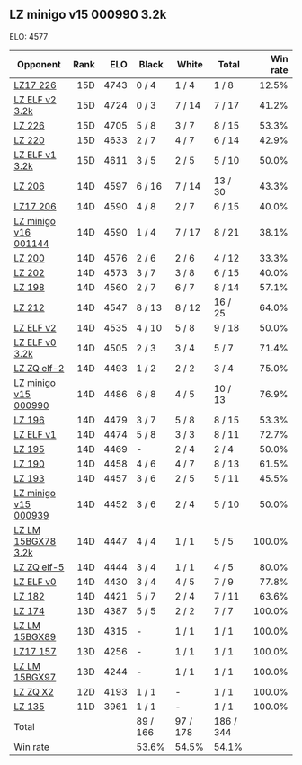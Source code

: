 ## LZ minigo v15 000990 3.2k ##

ELO: 4577

Opponent | Rank | ELO | Black | White | Total | Win rate
---------|-----:|----:|-------|-------|-------|-------:
[LZ17 226](LZ17%20226.md) | 15D | 4743 | 0 / 4 | 1 / 4 | 1 / 8 | 12.5%
[LZ ELF v2 3.2k](LZ%20ELF%20v2%203.2k.md) | 15D | 4724 | 0 / 3 | 7 / 14 | 7 / 17 | 41.2%
[LZ 226](LZ%20226.md) | 15D | 4705 | 5 / 8 | 3 / 7 | 8 / 15 | 53.3%
[LZ 220](LZ%20220.md) | 15D | 4633 | 2 / 7 | 4 / 7 | 6 / 14 | 42.9%
[LZ ELF v1 3.2k](LZ%20ELF%20v1%203.2k.md) | 15D | 4611 | 3 / 5 | 2 / 5 | 5 / 10 | 50.0%
[LZ 206](LZ%20206.md) | 14D | 4597 | 6 / 16 | 7 / 14 | 13 / 30 | 43.3%
[LZ17 206](LZ17%20206.md) | 14D | 4590 | 4 / 8 | 2 / 7 | 6 / 15 | 40.0%
[LZ minigo v16 001144](LZ%20minigo%20v16%20001144.md) | 14D | 4590 | 1 / 4 | 7 / 17 | 8 / 21 | 38.1%
[LZ 200](LZ%20200.md) | 14D | 4576 | 2 / 6 | 2 / 6 | 4 / 12 | 33.3%
[LZ 202](LZ%20202.md) | 14D | 4573 | 3 / 7 | 3 / 8 | 6 / 15 | 40.0%
[LZ 198](LZ%20198.md) | 14D | 4560 | 2 / 7 | 6 / 7 | 8 / 14 | 57.1%
[LZ 212](LZ%20212.md) | 14D | 4547 | 8 / 13 | 8 / 12 | 16 / 25 | 64.0%
[LZ ELF v2](LZ%20ELF%20v2.md) | 14D | 4535 | 4 / 10 | 5 / 8 | 9 / 18 | 50.0%
[LZ ELF v0 3.2k](LZ%20ELF%20v0%203.2k.md) | 14D | 4505 | 2 / 3 | 3 / 4 | 5 / 7 | 71.4%
[LZ ZQ elf-2](LZ%20ZQ%20elf-2.md) | 14D | 4493 | 1 / 2 | 2 / 2 | 3 / 4 | 75.0%
[LZ minigo v15 000990](LZ%20minigo%20v15%20000990.md) | 14D | 4486 | 6 / 8 | 4 / 5 | 10 / 13 | 76.9%
[LZ 196](LZ%20196.md) | 14D | 4479 | 3 / 7 | 5 / 8 | 8 / 15 | 53.3%
[LZ ELF v1](LZ%20ELF%20v1.md) | 14D | 4474 | 5 / 8 | 3 / 3 | 8 / 11 | 72.7%
[LZ 195](LZ%20195.md) | 14D | 4469 | - | 2 / 4 | 2 / 4 | 50.0%
[LZ 190](LZ%20190.md) | 14D | 4458 | 4 / 6 | 4 / 7 | 8 / 13 | 61.5%
[LZ 193](LZ%20193.md) | 14D | 4457 | 3 / 6 | 2 / 5 | 5 / 11 | 45.5%
[LZ minigo v15 000939](LZ%20minigo%20v15%20000939.md) | 14D | 4452 | 3 / 6 | 2 / 4 | 5 / 10 | 50.0%
[LZ LM 15BGX78 3.2k](LZ%20LM%2015BGX78%203.2k.md) | 14D | 4447 | 4 / 4 | 1 / 1 | 5 / 5 | 100.0%
[LZ ZQ elf-5](LZ%20ZQ%20elf-5.md) | 14D | 4444 | 3 / 4 | 1 / 1 | 4 / 5 | 80.0%
[LZ ELF v0](LZ%20ELF%20v0.md) | 14D | 4430 | 3 / 4 | 4 / 5 | 7 / 9 | 77.8%
[LZ 182](LZ%20182.md) | 14D | 4421 | 5 / 7 | 2 / 4 | 7 / 11 | 63.6%
[LZ 174](LZ%20174.md) | 13D | 4387 | 5 / 5 | 2 / 2 | 7 / 7 | 100.0%
[LZ LM 15BGX89](LZ%20LM%2015BGX89.md) | 13D | 4315 | - | 1 / 1 | 1 / 1 | 100.0%
[LZ17 157](LZ17%20157.md) | 13D | 4256 | - | 1 / 1 | 1 / 1 | 100.0%
[LZ LM 15BGX97](LZ%20LM%2015BGX97.md) | 13D | 4244 | - | 1 / 1 | 1 / 1 | 100.0%
[LZ ZQ X2](LZ%20ZQ%20X2.md) | 12D | 4193 | 1 / 1 | - | 1 / 1 | 100.0%
[LZ 135](LZ%20135.md) | 11D | 3961 | 1 / 1 | - | 1 / 1 | 100.0%
Total | | | 89 / 166 | 97 / 178 | 186 / 344 | 
Win rate| | | 53.6% | 54.5% | 54.1% | 
